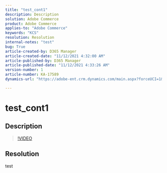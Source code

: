 ```yaml
---
title: "test_cont1"
description: Description
solution: Adobe Commerce
product: Adobe Commerce
applies-to: "Adobe Commerce"
keywords: "KCS"
resolution: Resolution
internal-notes: "test"
bug: True
article-created-by: D365 Manager
article-created-date: "11/12/2021 4:32:00 AM"
article-published-by: D365 Manager
article-published-date: "11/12/2021 4:33:26 AM"
version-number: 1
article-number: KA-17589
dynamics-url: "https://adobe-ent.crm.dynamics.com/main.aspx?forceUCI=1&pagetype=entityrecord&etn=knowledgearticle&id=cbf48675-7143-ec11-8c62-0022480acf93"

---
```

# test_cont1

## Description



>[!VIDEO](https://video.tv.adobe.com/v/18696?quality=9&amp;learn=on)

 


## Resolution


test

